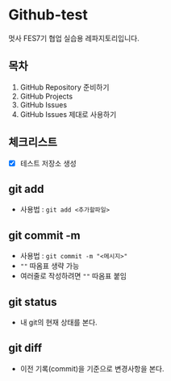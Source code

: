 # Github-test
멋사 FES7기 협업 실습용 레파지토리입니다.

## 목차
1. GitHub Repository 준비하기
2. GitHub Projects
3. GitHub Issues
4. GitHub Issues 제대로 사용하기

## 체크리스트
- [x] 테스트 저장소 생성

## git add
- 사용법 : `git add <추가할파일>`

## git commit -m 
- 사용법 : `git commit -m "<메시지>"`
- `""` 따옴표 생략 가능
- 여러줄로 작성하려면 `""` 따옴표 붙임

## git status
- 내 git의 현재 상태를 본다.

## git diff
- 이전 기록(commit)을 기준으로 변경사항을 본다.